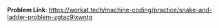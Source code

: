 **Problem Link**: https://workat.tech/machine-coding/practice/snake-and-ladder-problem-zgtac9lxwntg


